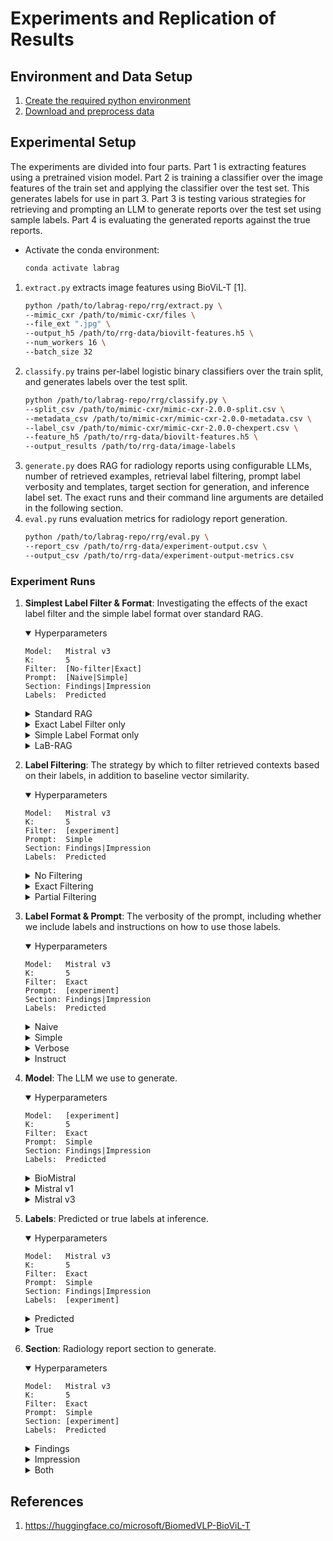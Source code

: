 # Experiments and Replication of Results

## Environment and Data Setup
1. [Create the required python environment](README.md#environment-setup)
1. [Download and preprocess data](data-ingest.md)

## Experimental Setup
The experiments are divided into four parts. Part 1 is extracting features using a pretrained vision model. Part 2 is training a classifier over the image features of the train set and applying the classifier over the test set. This generates labels for use in part 3. Part 3 is testing various strategies for retrieving and prompting an LLM to generate reports over the test set using sample labels. Part 4 is evaluating the generated reports against the true reports.
* Activate the conda environment:
    ```bash
    conda activate labrag
    ```
1. `extract.py` extracts image features using BioViL-T [1].
    ```bash
    python /path/to/labrag-repo/rrg/extract.py \
    --mimic_cxr /path/to/mimic-cxr/files \
    --file_ext ".jpg" \
    --output_h5 /path/to/rrg-data/biovilt-features.h5 \
    --num_workers 16 \
    --batch_size 32
    ```
1. `classify.py` trains per-label logistic binary classifiers over the train split, and generates labels over the test split.
    ```bash
    python /path/to/labrag-repo/rrg/classify.py \
    --split_csv /path/to/mimic-cxr/mimic-cxr-2.0.0-split.csv \
    --metadata_csv /path/to/mimic-cxr/mimic-cxr-2.0.0-metadata.csv \
    --label_csv /path/to/mimic-cxr/mimic-cxr-2.0.0-chexpert.csv \
    --feature_h5 /path/to/rrg-data/biovilt-features.h5 \
    --output_results /path/to/rrg-data/image-labels
    ```
1. `generate.py` does RAG for radiology reports using configurable LLMs, number of retrieved examples, retrieval label filtering, prompt label verbosity and templates, target section for generation, and inference label set. The exact runs and their command line arguments are detailed in the following section.
1. `eval.py` runs evaluation metrics for radiology report generation.
    ```bash
    python /path/to/labrag-repo/rrg/eval.py \
    --report_csv /path/to/rrg-data/experiment-output.csv \
    --output_csv /path/to/rrg-data/experiment-output-metrics.csv
    ```

### Experiment Runs
1. **Simplest Label Filter & Format**: Investigating the effects of the exact label filter and the simple label format over standard RAG.
    <details open>
    <summary>Hyperparameters</summary>

    ```
    Model:   Mistral v3
    K:       5
    Filter:  [No-filter|Exact]
    Prompt:  [Naive|Simple]
    Section: Findings|Impression
    Labels:  Predicted
    ```
    </details>
    <details>
    <summary>Standard RAG</summary>

    ```bash
    python /path/to/labrag-repo/rrg/generate.py \
    --model mistralai/Mistral-7B-Instruct-v0.3 \
    --k 5 \
    --filter_type no-filter \
    --prompt_type naive \
    --section_type findings|impression \
    --batch_size 32 \
    --prompt_yaml /path/to/labrag-repo/rrg/prompts.yaml \
    --split_csv /path/to/mimic-cxr/mimic-cxr-2.0.0-split.csv \
    --metadata_csv /path/to/mimic-cxr/mimic-cxr-2.0.0-metadata.csv \
    --true_label_csv /path/to/mimic-cxr/mimic-cxr-2.0.0-chexpert.csv \
    --predicted_label_csv /path/to/rrg-data/image-labels/pred_pr.csv \
    --report_csv /path/to/mimic-cxr/mimic_cxr_sectioned.csv \
    --feature_h5 /path/to/rrg-data/biovilt-features.h5 \
    --output_dir /path/to/rrg-data/exp-boost
    ```
    </details>
    <details>
    <summary>Exact Label Filter only</summary>

    ```bash
    python /path/to/labrag-repo/rrg/generate.py \
    --model mistralai/Mistral-7B-Instruct-v0.3 \
    --k 5 \
    --filter_type exact \
    --prompt_type naive \
    --section_type findings|impression \
    --batch_size 32 \
    --prompt_yaml /path/to/labrag-repo/rrg/prompts.yaml \
    --split_csv /path/to/mimic-cxr/mimic-cxr-2.0.0-split.csv \
    --metadata_csv /path/to/mimic-cxr/mimic-cxr-2.0.0-metadata.csv \
    --true_label_csv /path/to/mimic-cxr/mimic-cxr-2.0.0-chexpert.csv \
    --predicted_label_csv /path/to/rrg-data/image-labels/pred_pr.csv \
    --report_csv /path/to/mimic-cxr/mimic_cxr_sectioned.csv \
    --feature_h5 /path/to/rrg-data/biovilt-features.h5 \
    --output_dir /path/to/rrg-data/exp-boost
    ```
    </details>
    <details>
    <summary>Simple Label Format only</summary>

    ```bash
    python /path/to/labrag-repo/rrg/generate.py \
    --model mistralai/Mistral-7B-Instruct-v0.3 \
    --k 5 \
    --filter_type no-filter \
    --prompt_type simple \
    --section_type findings|impression \
    --batch_size 32 \
    --prompt_yaml /path/to/labrag-repo/rrg/prompts.yaml \
    --split_csv /path/to/mimic-cxr/mimic-cxr-2.0.0-split.csv \
    --metadata_csv /path/to/mimic-cxr/mimic-cxr-2.0.0-metadata.csv \
    --true_label_csv /path/to/mimic-cxr/mimic-cxr-2.0.0-chexpert.csv \
    --predicted_label_csv /path/to/rrg-data/image-labels/pred_pr.csv \
    --report_csv /path/to/mimic-cxr/mimic_cxr_sectioned.csv \
    --feature_h5 /path/to/rrg-data/biovilt-features.h5 \
    --output_dir /path/to/rrg-data/exp-boost
    ```
    </details>
    <details>
    <summary>LaB-RAG</summary>

    ```bash
    python /path/to/labrag-repo/rrg/generate.py \
    --model mistralai/Mistral-7B-Instruct-v0.3 \
    --k 5 \
    --filter_type exact \
    --prompt_type simple \
    --section_type findings|impression \
    --batch_size 32 \
    --prompt_yaml /path/to/labrag-repo/rrg/prompts.yaml \
    --split_csv /path/to/mimic-cxr/mimic-cxr-2.0.0-split.csv \
    --metadata_csv /path/to/mimic-cxr/mimic-cxr-2.0.0-metadata.csv \
    --true_label_csv /path/to/mimic-cxr/mimic-cxr-2.0.0-chexpert.csv \
    --predicted_label_csv /path/to/rrg-data/image-labels/pred_pr.csv \
    --report_csv /path/to/mimic-cxr/mimic_cxr_sectioned.csv \
    --feature_h5 /path/to/rrg-data/biovilt-features.h5 \
    --output_dir /path/to/rrg-data/exp-boost
    ```
    </details>

1. **Label Filtering**: The strategy by which to filter retrieved contexts based on their labels, in addition to baseline vector similarity.
    <details open>
    <summary>Hyperparameters</summary>

    ```
    Model:   Mistral v3
    K:       5
    Filter:  [experiment]
    Prompt:  Simple
    Section: Findings|Impression
    Labels:  Predicted
    ```
    </details>
    <details>
    <summary>No Filtering</summary>

    ```bash
    python /path/to/labrag-repo/rrg/generate.py \
    --model mistralai/Mistral-7B-Instruct-v0.3 \
    --k 5 \
    --filter_type no-filter \
    --prompt_type simple \
    --section_type findings|impression \
    --batch_size 32 \
    --prompt_yaml /path/to/labrag-repo/rrg/prompts.yaml \
    --split_csv /path/to/mimic-cxr/mimic-cxr-2.0.0-split.csv \
    --metadata_csv /path/to/mimic-cxr/mimic-cxr-2.0.0-metadata.csv \
    --true_label_csv /path/to/mimic-cxr/mimic-cxr-2.0.0-chexpert.csv \
    --predicted_label_csv /path/to/rrg-data/image-labels/pred_pr.csv \
    --report_csv /path/to/mimic-cxr/mimic_cxr_sectioned.csv \
    --feature_h5 /path/to/rrg-data/biovilt-features.h5 \
    --output_dir /path/to/rrg-data/exp-filter
    ```
    </details>
    <details>
    <summary>Exact Filtering</summary>

    ```bash
    python /path/to/labrag-repo/rrg/generate.py \
    --model mistralai/Mistral-7B-Instruct-v0.3 \
    --k 5 \
    --filter_type exact \
    --prompt_type simple \
    --section_type findings|impression \
    --batch_size 32 \
    --prompt_yaml /path/to/labrag-repo/rrg/prompts.yaml \
    --split_csv /path/to/mimic-cxr/mimic-cxr-2.0.0-split.csv \
    --metadata_csv /path/to/mimic-cxr/mimic-cxr-2.0.0-metadata.csv \
    --true_label_csv /path/to/mimic-cxr/mimic-cxr-2.0.0-chexpert.csv \
    --predicted_label_csv /path/to/rrg-data/image-labels/pred_pr.csv \
    --report_csv /path/to/mimic-cxr/mimic_cxr_sectioned.csv \
    --feature_h5 /path/to/rrg-data/biovilt-features.h5 \
    --output_dir /path/to/rrg-data/exp-filter
    ```
    </details>
    <details>
    <summary>Partial Filtering</summary>

    ```bash
    python /path/to/labrag-repo/rrg/generate.py \
    --model mistralai/Mistral-7B-Instruct-v0.3 \
    --k 5 \
    --filter_type partial \
    --prompt_type simple \
    --section_type findings|impression \
    --batch_size 32 \
    --prompt_yaml /path/to/labrag-repo/rrg/prompts.yaml \
    --split_csv /path/to/mimic-cxr/mimic-cxr-2.0.0-split.csv \
    --metadata_csv /path/to/mimic-cxr/mimic-cxr-2.0.0-metadata.csv \
    --true_label_csv /path/to/mimic-cxr/mimic-cxr-2.0.0-chexpert.csv \
    --predicted_label_csv /path/to/rrg-data/image-labels/pred_pr.csv \
    --report_csv /path/to/mimic-cxr/mimic_cxr_sectioned.csv \
    --feature_h5 /path/to/rrg-data/biovilt-features.h5 \
    --output_dir /path/to/rrg-data/exp-filter
    ```
    </details>

1. **Label Format & Prompt**: The verbosity of the prompt, including whether we include labels and instructions on how to use those labels.
    <details open>
    <summary>Hyperparameters</summary>

    ```
    Model:   Mistral v3
    K:       5
    Filter:  Exact
    Prompt:  [experiment]
    Section: Findings|Impression
    Labels:  Predicted
    ```
    </details>
    <details>
    <summary>Naive</summary>

    ```bash
    python /path/to/labrag-repo/rrg/generate.py \
    --model mistralai/Mistral-7B-Instruct-v0.3 \
    --k 5 \
    --filter_type exact \
    --prompt_type naive \
    --section_type findings|impression \
    --batch_size 32 \
    --prompt_yaml /path/to/labrag-repo/rrg/prompts.yaml \
    --split_csv /path/to/mimic-cxr/mimic-cxr-2.0.0-split.csv \
    --metadata_csv /path/to/mimic-cxr/mimic-cxr-2.0.0-metadata.csv \
    --true_label_csv /path/to/mimic-cxr/mimic-cxr-2.0.0-chexpert.csv \
    --predicted_label_csv /path/to/rrg-data/image-labels/pred_pr.csv \
    --report_csv /path/to/mimic-cxr/mimic_cxr_sectioned.csv \
    --feature_h5 /path/to/rrg-data/biovilt-features.h5 \
    --output_dir /path/to/rrg-data/exp-prompt
    ```
    </details>
    <details>
    <summary>Simple</summary>

    ```bash
    python /path/to/labrag-repo/rrg/generate.py \
    --model mistralai/Mistral-7B-Instruct-v0.3 \
    --k 5 \
    --filter_type exact \
    --prompt_type simple \
    --section_type findings|impression \
    --batch_size 32 \
    --prompt_yaml /path/to/labrag-repo/rrg/prompts.yaml \
    --split_csv /path/to/mimic-cxr/mimic-cxr-2.0.0-split.csv \
    --metadata_csv /path/to/mimic-cxr/mimic-cxr-2.0.0-metadata.csv \
    --true_label_csv /path/to/mimic-cxr/mimic-cxr-2.0.0-chexpert.csv \
    --predicted_label_csv /path/to/rrg-data/image-labels/pred_pr.csv \
    --report_csv /path/to/mimic-cxr/mimic_cxr_sectioned.csv \
    --feature_h5 /path/to/rrg-data/biovilt-features.h5 \
    --output_dir /path/to/rrg-data/exp-prompt
    ```
    </details>
    <details>
    <summary>Verbose</summary>

    ```bash
    python /path/to/labrag-repo/rrg/generate.py \
    --model mistralai/Mistral-7B-Instruct-v0.3 \
    --k 5 \
    --filter_type exact \
    --prompt_type verbose \
    --section_type findings|impression \
    --batch_size 32 \
    --prompt_yaml /path/to/labrag-repo/rrg/prompts.yaml \
    --split_csv /path/to/mimic-cxr/mimic-cxr-2.0.0-split.csv \
    --metadata_csv /path/to/mimic-cxr/mimic-cxr-2.0.0-metadata.csv \
    --true_label_csv /path/to/mimic-cxr/mimic-cxr-2.0.0-chexpert.csv \
    --predicted_label_csv /path/to/rrg-data/image-labels/pred_pr.csv \
    --report_csv /path/to/mimic-cxr/mimic_cxr_sectioned.csv \
    --feature_h5 /path/to/rrg-data/biovilt-features.h5 \
    --output_dir /path/to/rrg-data/exp-prompt
    ```
    </details>
    <details>
    <summary>Instruct</summary>

    ```bash
    python /path/to/labrag-repo/rrg/generate.py \
    --model mistralai/Mistral-7B-Instruct-v0.3 \
    --k 5 \
    --filter_type exact \
    --prompt_type instruct \
    --section_type findings|impression \
    --batch_size 32 \
    --prompt_yaml /path/to/labrag-repo/rrg/prompts.yaml \
    --split_csv /path/to/mimic-cxr/mimic-cxr-2.0.0-split.csv \
    --metadata_csv /path/to/mimic-cxr/mimic-cxr-2.0.0-metadata.csv \
    --true_label_csv /path/to/mimic-cxr/mimic-cxr-2.0.0-chexpert.csv \
    --predicted_label_csv /path/to/rrg-data/image-labels/pred_pr.csv \
    --report_csv /path/to/mimic-cxr/mimic_cxr_sectioned.csv \
    --feature_h5 /path/to/rrg-data/biovilt-features.h5 \
    --output_dir /path/to/rrg-data/exp-prompt
    ```
    </details>
1. **Model**: The LLM we use to generate.
    <details open>
    <summary>Hyperparameters</summary>

    ```
    Model:   [experiment]
    K:       5
    Filter:  Exact
    Prompt:  Simple
    Section: Findings|Impression
    Labels:  Predicted
    ```
    </details>
    <details>
    <summary>BioMistral</summary>

    ```bash
    python /path/to/labrag-repo/rrg/generate.py \
    --model BioMistral/BioMistral-7B \
    --k 5 \
    --filter_type exact \
    --prompt_type simple \
    --section_type findings|impression \
    --batch_size 32 \
    --prompt_yaml /path/to/labrag-repo/rrg/prompts.yaml \
    --split_csv /path/to/mimic-cxr/mimic-cxr-2.0.0-split.csv \
    --metadata_csv /path/to/mimic-cxr/mimic-cxr-2.0.0-metadata.csv \
    --true_label_csv /path/to/mimic-cxr/mimic-cxr-2.0.0-chexpert.csv \
    --predicted_label_csv /path/to/rrg-data/image-labels/pred_pr.csv \
    --report_csv /path/to/mimic-cxr/mimic_cxr_sectioned.csv \
    --feature_h5 /path/to/rrg-data/biovilt-features.h5 \
    --output_dir /path/to/rrg-data/exp-model
    ```
    </details>
    <details>
    <summary>Mistral v1</summary>

    ```bash
    python /path/to/labrag-repo/rrg/generate.py \
    --model mistralai/Mistral-7B-Instruct-v0.1 \
    --k 5 \
    --filter_type exact \
    --prompt_type simple \
    --section_type findings|impression \
    --batch_size 32 \
    --prompt_yaml /path/to/labrag-repo/rrg/prompts.yaml \
    --split_csv /path/to/mimic-cxr/mimic-cxr-2.0.0-split.csv \
    --metadata_csv /path/to/mimic-cxr/mimic-cxr-2.0.0-metadata.csv \
    --true_label_csv /path/to/mimic-cxr/mimic-cxr-2.0.0-chexpert.csv \
    --predicted_label_csv /path/to/rrg-data/image-labels/pred_pr.csv \
    --report_csv /path/to/mimic-cxr/mimic_cxr_sectioned.csv \
    --feature_h5 /path/to/rrg-data/biovilt-features.h5 \
    --output_dir /path/to/rrg-data/exp-model
    ```
    </details>
    <details>
    <summary>Mistral v3</summary>

    ```bash
    python /path/to/labrag-repo/rrg/generate.py \
    --model mistralai/Mistral-7B-Instruct-v0.3 \
    --k 5 \
    --filter_type exact \
    --prompt_type simple \
    --section_type findings|impression \
    --batch_size 32 \
    --prompt_yaml /path/to/labrag-repo/rrg/prompts.yaml \
    --split_csv /path/to/mimic-cxr/mimic-cxr-2.0.0-split.csv \
    --metadata_csv /path/to/mimic-cxr/mimic-cxr-2.0.0-metadata.csv \
    --true_label_csv /path/to/mimic-cxr/mimic-cxr-2.0.0-chexpert.csv \
    --predicted_label_csv /path/to/rrg-data/image-labels/pred_pr.csv \
    --report_csv /path/to/mimic-cxr/mimic_cxr_sectioned.csv \
    --feature_h5 /path/to/rrg-data/biovilt-features.h5 \
    --output_dir /path/to/rrg-data/exp-model
    ```
    </details>
1. **Labels**: Predicted or true labels at inference.
    <details open>
    <summary>Hyperparameters</summary>

    ```
    Model:   Mistral v3
    K:       5
    Filter:  Exact
    Prompt:  Simple
    Section: Findings|Impression
    Labels:  [experiment]
    ```
    </details>
    <details>
    <summary>Predicted</summary>

    ```bash
    python /path/to/labrag-repo/rrg/generate.py \
    --model mistralai/Mistral-7B-Instruct-v0.3 \
    --k 5 \
    --filter_type exact \
    --prompt_type simple \
    --section_type findings|impression \
    --batch_size 32 \
    --prompt_yaml /path/to/labrag-repo/rrg/prompts.yaml \
    --split_csv /path/to/mimic-cxr/mimic-cxr-2.0.0-split.csv \
    --metadata_csv /path/to/mimic-cxr/mimic-cxr-2.0.0-metadata.csv \
    --true_label_csv /path/to/mimic-cxr/mimic-cxr-2.0.0-chexpert.csv \
    --predicted_label_csv /path/to/rrg-data/image-labels/pred_pr.csv \
    --report_csv /path/to/mimic-cxr/mimic_cxr_sectioned.csv \
    --feature_h5 /path/to/rrg-data/biovilt-features.h5 \
    --output_dir /path/to/rrg-data/exp-labels
    ```
    </details>
    <details>
    <summary>True</summary>

    ```bash
    # Omit --predicted_label_csv
    python /path/to/labrag-repo/rrg/generate.py \
    --model mistralai/Mistral-7B-Instruct-v0.3 \
    --k 5 \
    --filter_type exact \
    --prompt_type simple \
    --section_type findings|impression \
    --batch_size 32 \
    --prompt_yaml /path/to/labrag-repo/rrg/prompts.yaml \
    --split_csv /path/to/mimic-cxr/mimic-cxr-2.0.0-split.csv \
    --metadata_csv /path/to/mimic-cxr/mimic-cxr-2.0.0-metadata.csv \
    --true_label_csv /path/to/mimic-cxr/mimic-cxr-2.0.0-chexpert.csv \
    --report_csv /path/to/mimic-cxr/mimic_cxr_sectioned.csv \
    --feature_h5 /path/to/rrg-data/biovilt-features.h5 \
    --output_dir /path/to/rrg-data/exp-labels
    ```
    </details>
1. **Section**: Radiology report section to generate.
    <details open>
    <summary>Hyperparameters</summary>

    ```
    Model:   Mistral v3
    K:       5
    Filter:  Exact
    Prompt:  Simple
    Section: [experiment]
    Labels:  Predicted
    ```
    </details>
    <details>
    <summary>Findings</summary>

    ```bash
    python /path/to/labrag-repo/rrg/generate.py \
    --model mistralai/Mistral-7B-Instruct-v0.3 \
    --k 5 \
    --filter_type exact \
    --prompt_type simple \
    --section_type findings-intersect \
    --batch_size 32 \
    --prompt_yaml /path/to/labrag-repo/rrg/prompts.yaml \
    --split_csv /path/to/mimic-cxr/mimic-cxr-2.0.0-split.csv \
    --metadata_csv /path/to/mimic-cxr/mimic-cxr-2.0.0-metadata.csv \
    --true_label_csv /path/to/mimic-cxr/mimic-cxr-2.0.0-chexpert.csv \
    --predicted_label_csv /path/to/rrg-data/image-labels/pred_pr.csv \
    --report_csv /path/to/mimic-cxr/mimic_cxr_sectioned.csv \
    --feature_h5 /path/to/rrg-data/biovilt-features.h5 \
    --output_dir /path/to/rrg-data/exp-section
    ```
    </details>
    <details>
    <summary>Impression</summary>

    ```bash
    python /path/to/labrag-repo/rrg/generate.py \
    --model mistralai/Mistral-7B-Instruct-v0.3 \
    --k 5 \
    --filter_type exact \
    --prompt_type simple \
    --section_type impression-intersect \
    --batch_size 32 \
    --prompt_yaml /path/to/labrag-repo/rrg/prompts.yaml \
    --split_csv /path/to/mimic-cxr/mimic-cxr-2.0.0-split.csv \
    --metadata_csv /path/to/mimic-cxr/mimic-cxr-2.0.0-metadata.csv \
    --true_label_csv /path/to/mimic-cxr/mimic-cxr-2.0.0-chexpert.csv \
    --predicted_label_csv /path/to/rrg-data/image-labels/pred_pr.csv \
    --report_csv /path/to/mimic-cxr/mimic_cxr_sectioned.csv \
    --feature_h5 /path/to/rrg-data/biovilt-features.h5 \
    --output_dir /path/to/rrg-data/exp-section
    ```
    </details>
    <details>
    <summary>Both</summary>

    ```bash
    python /path/to/labrag-repo/rrg/generate.py \
    --model mistralai/Mistral-7B-Instruct-v0.3 \
    --k 5 \
    --filter_type exact \
    --prompt_type simple \
    --section_type both \
    --batch_size 32 \
    --prompt_yaml /path/to/labrag-repo/rrg/prompts.yaml \
    --split_csv /path/to/mimic-cxr/mimic-cxr-2.0.0-split.csv \
    --metadata_csv /path/to/mimic-cxr/mimic-cxr-2.0.0-metadata.csv \
    --true_label_csv /path/to/mimic-cxr/mimic-cxr-2.0.0-chexpert.csv \
    --predicted_label_csv /path/to/rrg-data/image-labels/pred_pr.csv \
    --report_csv /path/to/mimic-cxr/mimic_cxr_sectioned.csv \
    --feature_h5 /path/to/rrg-data/biovilt-features.h5 \
    --output_dir /path/to/rrg-data/exp-section
    ```
    </details>

## References
1. https://huggingface.co/microsoft/BiomedVLP-BioViL-T
